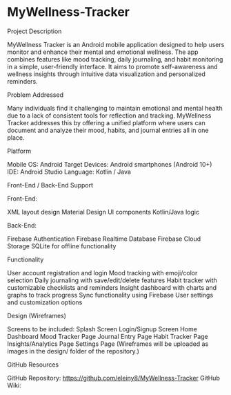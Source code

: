# MyWellness-Tracker
Project Description

MyWellness Tracker is an Android mobile application designed to help users monitor and enhance their mental and emotional wellness. The app combines features like mood tracking, daily journaling, and habit monitoring in a simple, user-friendly interface. It aims to promote self-awareness and wellness insights through intuitive data visualization and personalized reminders.

Problem Addressed

Many individuals find it challenging to maintain emotional and mental health due to a lack of consistent tools for reflection and tracking. MyWellness Tracker addresses this by offering a unified platform where users can document and analyze their mood, habits, and journal entries all in one place.

Platform

Mobile OS: Android
Target Devices: Android smartphones (Android 10+)
IDE: Android Studio
Language: Kotlin / Java

Front-End / Back-End Support

Front-End:

XML layout design
Material Design UI components
Kotlin/Java logic

Back-End:

Firebase Authentication
Firebase Realtime Database
Firebase Cloud Storage
SQLite for offline functionality

Functionality

User account registration and login
Mood tracking with emoji/color selection
Daily journaling with save/edit/delete features
Habit tracker with customizable checklists and reminders
Insight dashboard with charts and graphs to track progress
Sync functionality using Firebase
User settings and customization options

Design (Wireframes)

Screens to be included:
Splash Screen
Login/Signup Screen
Home Dashboard
Mood Tracker Page
Journal Entry Page
Habit Tracker Page
Insights/Analytics Page
Settings Page
(Wireframes will be uploaded as images in the design/ folder of the repository.)

GitHub Resources

GitHub Repository: https://github.com/eleiny8/MyWellness-Tracker
GitHub Wiki:
